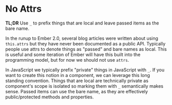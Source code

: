 # No Attrs

**TL;DR** Use `_` to prefix things that are local and leave passed items as the bare name.

In the runup to Ember 2.0, several blog articles were written about using `this.attrs` but they have never been documented as a public API. Typically people use attrs to denote things as "passed" and bare names as local. This is useful and some iteration of Ember will have this built into the programming model, but for now we should not use `attrs`.

In JavaScript we typically prefix "private" things in JavaScript with `_`. If you want to create this notion in a component, we can leverage this long standing convention. Things that are local are technically private as component's scope is isolated so marking them with `_` semantically makes sense. Passed items can use the bare name, as they are effectively public/protected methods and properties.
